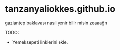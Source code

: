 # tanzanyaliokkes.github.io
gaziantep baklavası nasıl yenir bilir misin zeaaağn

TODO:

- Yemeksepeti linklerini ekle.